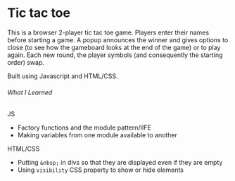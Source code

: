 # Tic tac toe

This is a browser 2-player tic tac toe game. Players enter their names before starting a game. A popup announces the winner and gives options to close (to see how the gameboard looks at the end of the game) or to play again. Each new round, the player symbols (and consequently the starting order) swap.

Built using Javascript and HTML/CSS.

###### What I Learned

JS
* Factory functions and the module pattern/IIFE
* Making variables from one module available to another 

HTML/CSS
* Putting `&nbsp;` in divs so that they are displayed even if they are empty
* Using `visibility` CSS property to show or hide elements